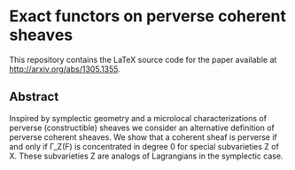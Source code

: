 Exact functors on perverse coherent sheaves
===========================================

This repository contains the LaTeX source code for the paper available at http://arxiv.org/abs/1305.1355.

Abstract
--------

Inspired by symplectic geometry and a microlocal characterizations of perverse (constructible) sheaves we consider an alternative definition of perverse coherent sheaves.
We show that a coherent sheaf is perverse if and only if Γ_Z(F) is concentrated in degree 0 for special subvarieties Z of X.
These subvarieties Z are analogs of Lagrangians in the symplectic case. 
